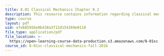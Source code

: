 ```yaml
---
title: 8.01 Classical Mechanics Chapter 9.2
description: This resource contains information regarding classical mechanics.
type: course
layout: pdf
uid: afe685956e0b438a3f12d154369e0110
file_type: application/pdf
file_location: >-
  https://open-learning-course-data-production.s3.amazonaws.com/8-01sc-classical-mechanics-fall-2016/afe685956e0b438a3f12d154369e0110_MIT8_01F16_chapter9.2.pdf
course_id: 8-01sc-classical-mechanics-fall-2016
---
```

